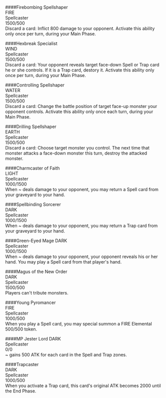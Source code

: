 ####Firebombing Spellshaper  
FIRE  
Spellcaster  
1500/500  
Discard a card: Inflict 800 damage to your opponent. Activate this ability only once per turn, during your Main Phase.

####Hexbreak Specialist  
WIND  
Spellcaster  
1500/500  
Discard a card: Your opponent reveals target face-down Spell or Trap card he or she controls. If it is a Trap card, destory it. Activate this ability only once per turn, during your Main Phase.

####Controlling Spellshaper  
WATER  
Spellcaster  
1500/500  
Discard a card: Change the battle position of target face-up monster your opponent controls. Activate this ability only once each turn, during your Main Phase.

####Drilling Spellshaper  
EARTH  
Spellcaster  
1500/500  
Discard a card: Choose target monster you control. The next time that monster attacks a face-down monster this turn, destroy the attacked monster.

####Charmcaster of Faith  
LIGHT  
Spellcaster  
1000/1500  
When ~ deals damage to your opponent, you may return a Spell card from your graveyard to your hand.

####Spellbinding Sorcerer  
DARK  
Spellcaster  
1000/1500  
When ~ deals damage to your opponent, you may return a Trap card from your graveyard to your hand.

####Green-Eyed Mage
DARK  
Spellcaster  
1000/1500  
When ~ deals damage to your opponent, your opponent reveals his or her hand. You may play a Spell card from that player's hand.

####Magus of the New Order  
DARK  
Spellcaster  
1500/500  
Players can't tribute monsters.

####Young Pyromancer  
FIRE  
Spellcaster  
1000/500  
When you play a Spell card, you may special summon a FIRE Elemental 500/500 token.  


####MP Jester Lord
DARK  
Spellcaster  
0/0  
~ gains 500 ATK for each card in the Spell and Trap zones.


####Trapcaster  
DARK  
Spellcaster  
1000/500  
When you activate a Trap card, this card's original ATK becomes 2000 until the End Phase.
